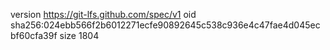 version https://git-lfs.github.com/spec/v1
oid sha256:024ebb566f2b6012271ecfe90892645c538c936e4c47fae4d045ecbf60cfa39f
size 1804
